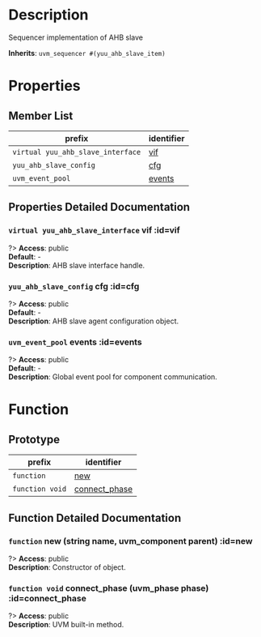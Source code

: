 # Description

Sequencer implementation of AHB slave  

**Inherits**: ``uvm_sequencer #(yuu_ahb_slave_item)``

# Properties

## Member List

| prefix | identifier |
| - | - |
| `virtual yuu_ahb_slave_interface` | [vif](#vif) |
| `yuu_ahb_slave_config` | [cfg](#cfg) |
| `uvm_event_pool` | [events](#events) |

## Properties Detailed Documentation

### `virtual yuu_ahb_slave_interface` vif :id=vif

?> **Access**: public  
**Default**: -  
**Description**: AHB slave interface handle.  


### `yuu_ahb_slave_config` cfg :id=cfg

?> **Access**: public  
**Default**: -  
**Description**: AHB slave agent configuration object.  


### `uvm_event_pool` events :id=events

?> **Access**: public  
**Default**: -  
**Description**: Global event pool for component communication.  


# Function

## Prototype

| prefix | identifier |
| - | - |
| `function` | [new](#new) |
| `function void` | [connect_phase](#connect_phase) |

## Function Detailed Documentation

### `function` new (string name, uvm_component parent) :id=new

?> **Access**: public  
**Description**: Constructor of object.  


### `function void` connect_phase (uvm_phase phase) :id=connect_phase

?> **Access**: public  
**Description**: UVM built-in method.  


